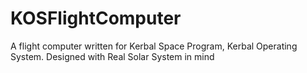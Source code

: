 # KOSFlightComputer
A flight computer written for Kerbal Space Program, Kerbal Operating System. Designed with Real Solar System in mind
